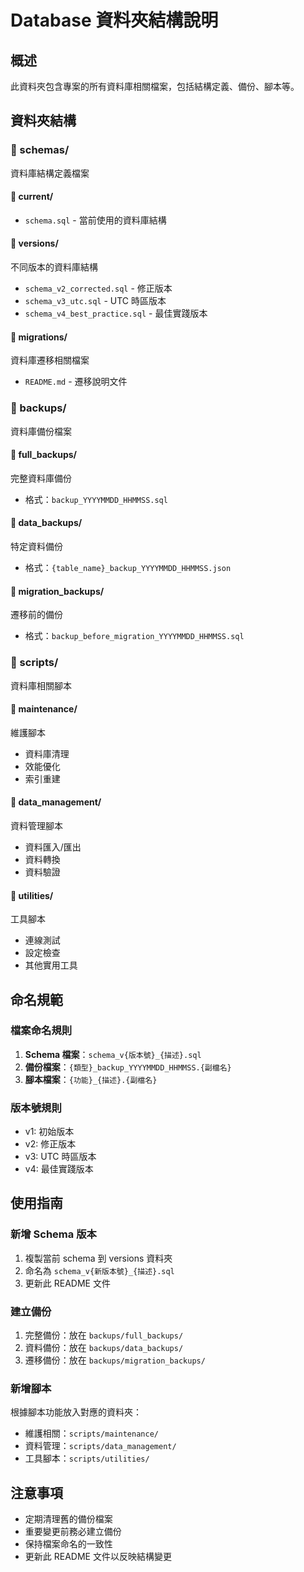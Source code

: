 # Database 資料夾結構說明

## 概述
此資料夾包含專案的所有資料庫相關檔案，包括結構定義、備份、腳本等。

## 資料夾結構

### 📁 schemas/
資料庫結構定義檔案

#### 📁 current/
- `schema.sql` - 當前使用的資料庫結構

#### 📁 versions/
不同版本的資料庫結構
- `schema_v2_corrected.sql` - 修正版本
- `schema_v3_utc.sql` - UTC 時區版本
- `schema_v4_best_practice.sql` - 最佳實踐版本

#### 📁 migrations/
資料庫遷移相關檔案
- `README.md` - 遷移說明文件

### 📁 backups/
資料庫備份檔案

#### 📁 full_backups/
完整資料庫備份
- 格式：`backup_YYYYMMDD_HHMMSS.sql`

#### 📁 data_backups/
特定資料備份
- 格式：`{table_name}_backup_YYYYMMDD_HHMMSS.json`

#### 📁 migration_backups/
遷移前的備份
- 格式：`backup_before_migration_YYYYMMDD_HHMMSS.sql`

### 📁 scripts/
資料庫相關腳本

#### 📁 maintenance/
維護腳本
- 資料庫清理
- 效能優化
- 索引重建

#### 📁 data_management/
資料管理腳本
- 資料匯入/匯出
- 資料轉換
- 資料驗證

#### 📁 utilities/
工具腳本
- 連線測試
- 設定檢查
- 其他實用工具

## 命名規範

### 檔案命名規則
1. **Schema 檔案**：`schema_v{版本號}_{描述}.sql`
2. **備份檔案**：`{類型}_backup_YYYYMMDD_HHMMSS.{副檔名}`
3. **腳本檔案**：`{功能}_{描述}.{副檔名}`

### 版本號規則
- v1: 初始版本
- v2: 修正版本
- v3: UTC 時區版本
- v4: 最佳實踐版本

## 使用指南

### 新增 Schema 版本
1. 複製當前 schema 到 versions 資料夾
2. 命名為 `schema_v{新版本號}_{描述}.sql`
3. 更新此 README 文件

### 建立備份
1. 完整備份：放在 `backups/full_backups/`
2. 資料備份：放在 `backups/data_backups/`
3. 遷移備份：放在 `backups/migration_backups/`

### 新增腳本
根據腳本功能放入對應的資料夾：
- 維護相關：`scripts/maintenance/`
- 資料管理：`scripts/data_management/`
- 工具腳本：`scripts/utilities/`

## 注意事項
- 定期清理舊的備份檔案
- 重要變更前務必建立備份
- 保持檔案命名的一致性
- 更新此 README 文件以反映結構變更
